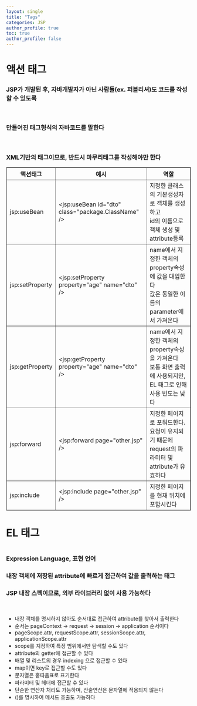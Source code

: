 ```yaml
---
layout: single
title: "Tags"
categories: JSP
author_profile: true
toc: true
author_profile: false
---
```


<h1>액션 태그</h1>

<h3>JSP가 개발된 후, 자바개발자가 아닌 사람들(ex. 퍼블리셔)도 코드를 작성할 수 있도록</h3><br>
<h3>만들어진 태그형식의 자바코드를 말한다</h3><br>
    <h3>XML기반의 태그이므로, 반드시 마무리태그를 작성해야만 한다</h3>

<table border="1" cellpadding="10" cellspacing="0">
	<tr>
		<th>액션태그</th>
		<th>예시</th>
		<th>역할</th>
	</tr>
	<tr>
		<td>jsp:useBean</td>
		<td>&lt;jsp:useBean id="dto" class="package.ClassName" /></td>
		<td>
			지정한 클래스의 기본생성자로 객체를 생성하고<br> 
			id의 이름으로 객체 생성 및 attribute등록
		</td>
	</tr>
	<tr>
		<td>jsp:setProperty</td>
		<td>&lt;jsp:setProperty property="age" name="dto" /></td>
		<td>
			name에서 지정한 객체의 property속성에 값을 대입한다<br>
			값은 동일한 이름의 parameter에서 가져온다
		</td>
	</tr>
	<tr>
		<td>jsp:getProperty</td>
		<td>&lt;jsp:getProperty property="age" name="dto" /></td>
		<td>
			name에서 지정한 객체의 property속성을 가져온다<br>
			보통 화면 출력에 사용되지만, EL 태그로 인해 사용 빈도는 낮다
		</td>
	</tr>
	<tr>
		<td>jsp:forward</td>
		<td>&lt;jsp:forward page="other.jsp" /></td>
		<td>
			지정한 페이지로 포워드한다.<br>
			요청이 유지되기 때문에 request의 파라미터 및  attribute가 유효하다
		</td>
	</tr>
	<tr>
		<td>jsp:include</td>
		<td>&lt;jsp:include page="other.jsp" /></td>
		<td>
			지정한 페이지를 현재 위치에 포함시킨다<br>
		</td>
	</tr>
</table>

<h1>EL 태그<h1>

<h3>Expression Language, 표현 언어</h3>
<h3>내장 객체에 저장된 attribute에 빠르게 접근하여 값을 출력하는 태그</h3>
<h3>JSP 내장 스펙이므로, 외부 라이브러리 없이 사용 가능하다</h3>
<br>
<ul>
	<li>내장 객체를 명시하지 않아도 순서대로 접근하여 attribute를 찾아서 출력한다</li>
	<li>순서는 pageContext -> request -> session -> application 순서이다 </li>
	<li>pageScope.attr, requestScope.attr, sessionScope.attr, applicationScope.attr</li>
	<li>scope를 지정하여 특정 범위에서만 탐색할 수도 있다</li>
	<li>attribute의 getter에 접근할 수 있다</li>
	<li>배열 및 리스트의 경우 indexing 으로 접근할 수 있다</li>
	<li>map이면 key로 접근할 수도 있다</li>
	<li>문자열은 홑따옴표로 표기한다</li>
	<li>파라미터 및 헤더에 접근할 수 있다</li>
	<li>단순한 연산자 처리도 가능하며, 산술연산은 문자열에 적용되지 않는다</li>
	<li>()를 명시하여 메서드 호출도 가능하다</li>
</ul>
